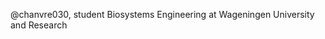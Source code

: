 @chanvre030, student Biosystems Engineering at Wageningen University and Research

<!---
chanvre030/chanvre030 is a ✨ special ✨ repository because its `README.md` (this file) appears on your GitHub profile.
You can click the Preview link to take a look at your changes.
--->
